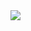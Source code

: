 <a href="https://stackoverflow.com/users/15388890/bart-krakowski">
  <img src="https://cover-pink.vercel.app/api/cover?id=15388890">
</a>

